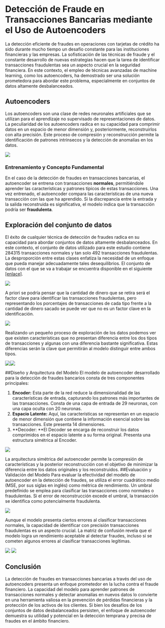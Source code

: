 # Detección de Fraude en Transacciones Bancarias mediante el Uso de Autoencoders
La detección eficiente de fraudes en operaciones con tarjetas de crédito ha sido durante mucho tiempo un desafío constante para las instituciones financieras y las empresas. La sofisticación de las técnicas de fraude y el constante desarrollo de nuevas estrategias hacen que la tarea de identificar transacciones fraudulentas sea un aspecto crucial en la seguridad financiera. En este contexto, el empleo de técnicas avanzadas de machine learning, como los autoencoders, ha demostrado ser una solución prometedora para abordar este problema, especialmente en conjuntos de datos altamente desbalanceados.
## Autoencoders
Los autoencoders son una clase de redes neuronales artificiales que se utilizan para el aprendizaje no supervisado de representaciones de datos. La peculiaridad de los autoencoders radica en su capacidad para comprimir datos en un espacio de menor dimensión y, posteriormente, reconstruirlos con alta precisión. Este proceso de compresión y reconstrucción permite la identificación de patrones intrínsecos y la detección de anomalías en los datos.

![](https://github.com/JesusFraile/-Credit_Card_Fraud_Detection/blob/main/Images/autoencoder.png)
### Entrenamiento y Concepto Fundamental
En el caso de la detección de fraudes en transacciones bancarias, el autoencoder se entrena con transacciones **normales**, permitiéndole aprender las características y patrones típicos de estas transacciones. Una vez entrenado, el autoencoder compara las características de una nueva transacción con las que ha aprendido. Si la discrepancia entre la entrada y la salida reconstruida es significativa, el modelo indica que la transacción podría ser **fraudulenta**.

## Exploración del conjunto de datos
El éxito de cualquier técnica de detección de fraudes radica en su capacidad para abordar conjuntos de datos altamente desbalanceados. En este contexto, el conjunto de datos utilizado para este estudio contiene 284315 transacciones normales y tan solo 492 transacciones fraudulentas. La desproporción entre estas clases enfatiza la necesidad de un enfoque que pueda manejar adecuadamente tales desequilibrios. El conjunto de datos con el que se va a trabajar se encuentra disponible en el siguiente [[enlace]][dataset]. 

![](https://github.com/JesusFraile/-Credit_Card_Fraud_Detection/blob/main/Images/contador.png)

A priori se podría pensar que la cantidad de dinero que se retira será el factor clave para identificar las transacciones fraudulentas, pero representando los porcentajes de transacciones de cada tipo frente a la cantidad de dinero sacado se puede ver que no es un factor clave en la identificación. 

![](https://github.com/JesusFraile/-Credit_Card_Fraud_Detection/blob/main/Images/monto.png)

Realizando un pequeño proceso de exploración de los datos podemos ver que existen características que no presentan diferencia entre los dos típos de transacciones y algunas con una diferencia bastante significativa. Estas diferencias serán la clave que permitirán al modelo distinguir entre ambos tipos. 

![](https://github.com/JesusFraile/-Credit_Card_Fraud_Detection/blob/main/Images/f1.png)![](https://github.com/JesusFraile/-Credit_Card_Fraud_Detection/blob/main/Images/f2.png)

##Diseño y Arquitectura del Modelo
El modelo de autoencoder desarrollado para la detección de fraudes bancarios consta de tres componentes principales:
1. **Encoder:** Esta parte de la red reduce la dimensionalidad de las características de entrada, capturando los patrones más importantes de las transacciones. Consta de una capa de entrada de 29 neuronas, con una capa oculta con 20 neuronas.
2. **Espacio Latente:** Aquí, las características se representan en un espacio de menor dimensión que contiene la información esencial sobre las transacciones. Este presenta 14 dimensiones. 
3. **Decoder: **El Decoder se encarga de reconstruir los datos comprimidos en el espacio latente a su forma original. Presenta una estructura simétrica al Encoder.

![](https://github.com/JesusFraile/-Credit_Card_Fraud_Detection/blob/main/Images/model_autoencoder.png)

La arquitectura simétrica del autoencoder permite la compresión de características y la posterior reconstrucción con el objetivo de minimizar la diferencia entre los datos originales y los reconstruidos.
##Evaluación y Validación del Modelo
Para evaluar la efectividad del modelo de autoencoder en la detección de fraudes, se utiliza el error cuadrático medio (MSE, por sus siglas en inglés) como métrica de rendimiento. Un umbral predefinido se emplea para clasificar las transacciones como normales o fraudulentas. Si el error de reconstrucción excede el umbral, la transacción se identifica como potencialmente fraudulenta.

![](https://github.com/JesusFraile/-Credit_Card_Fraud_Detection/blob/main/Images/CodeCogsEqn.png)

Aunque el modelo presenta ciertos errores al clasificar transacciones normales, la capacidad de identificar con precisión transacciones fraudulentas es un aspecto crucial. La matriz de confusión revela que el modelo logra un rendimiento aceptable al detectar fraudes, incluso si se cometen algunos errores al clasificar transacciones legítimas.

![](https://github.com/JesusFraile/-Credit_Card_Fraud_Detection/blob/main/Images/cm.PNG)    ![](https://github.com/JesusFraile/-Credit_Card_Fraud_Detection/blob/main/Images/confusion_matrix.PNG)

## Conclusión
La detección de fraudes en transacciones bancarias a través del uso de autoencoders presenta un enfoque prometedor en la lucha contra el fraude financiero. La capacidad del modelo para aprender patrones de transacciones normales y detectar anomalías en nuevos datos lo convierte en una herramienta valiosa en la prevención de pérdidas financieras y la protección de los activos de los clientes. Si bien los desafíos de los conjuntos de datos desbalanceados persisten, el enfoque de autoencoder demuestra su utilidad y potencial en la detección temprana y precisa de fraudes en el ámbito financiero.


[dataset]: https://www.kaggle.com/datasets/mlg-ulb/creditcardfraud 
